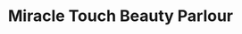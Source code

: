 ---
title: "Miracle Touch Beauty Parlour"
url: /bangalore/miracle-touch-beauty-parlour/
shop: Kosmetik
---